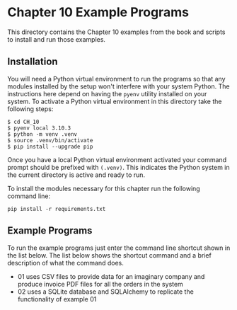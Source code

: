 # Chapter 10 Example Programs

This directory contains the Chapter 10 examples from the book and scripts to install and run those examples.

## Installation

You will need a Python virtual environment to run the programs so that any modules installed by the setup won't interfere with your system Python. The instructions here depend on having the `pyenv` utility installed on your system. To activate a Python virtual environment in this directory take the following steps:

```console
$ cd CH_10
$ pyenv local 3.10.3
$ python -m venv .venv
$ source .venv/bin/activate
$ pip install --upgrade pip
```

Once you have a local Python virtual environment activated your command prompt should be prefixed with `(.venv)`. This indicates the Python system in the current directory is active and ready to run.

To install the modules necessary for this chapter run the following command line:

```console
pip install -r requirements.txt
```

## Example Programs

To run the example programs just enter the command line shortcut shown in the list below. The list below shows the shortcut command and a brief description of what the command does.

- 01 uses CSV files to provide data for an imaginary company and produce invoice PDF files for all the orders in the system
- 02 uses a SQLite database and SQLAlchemy to replicate the functionality of example 01
